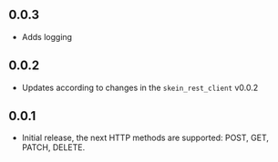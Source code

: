 ## 0.0.3

* Adds logging

## 0.0.2

* Updates according to changes in the `skein_rest_client` v0.0.2

## 0.0.1

* Initial release, the next HTTP methods are supported: POST, GET, PATCH, DELETE.
